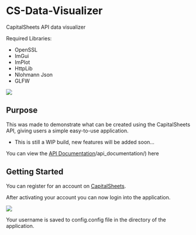 # CS-Data-Visualizer
CapitalSheets API data visualizer

Required Libraries:

* OpenSSL
* ImGui
* ImPlot
* HttpLib
* Nlohmann Json
* GLFW

<image src='https://github.com/JReyDev/CS-Data-Visualizer/blob/main/images/Data%20Visual%20Label.png'>

## Purpose

This was made to demonstrate what can be created using the CapitalSheets API, giving users a simple easy-to-use application.
* This is still a WIP build, new features will be added soon...

You can view the [API Documentation](https://www.capitalsheets.com/api_documentation)/api_documentation/) here

## Getting Started

You can register for an account on [CapitalSheets](https://www.capitalsheets.com/register).

After activating your account you can now login into the application.

<image src='https://github.com/JReyDev/CS-Data-Visualizer/blob/main/images/LoginCSPage.png'>

Your username is saved to config.config file in the directory of the application.
